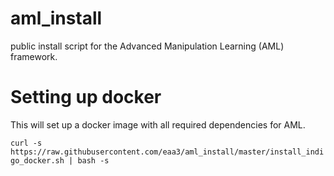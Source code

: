 # aml_install
public install script for the Advanced Manipulation Learning (AML) framework. 

# Setting up docker

This will set up a docker image with all required dependencies for AML.

`curl -s https://raw.githubusercontent.com/eaa3/aml_install/master/install_indigo_docker.sh | bash -s`
